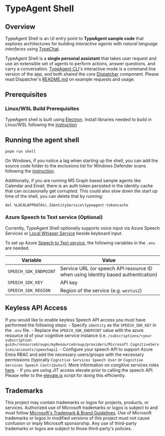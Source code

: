 # TypeAgent Shell

## Overview

TypeAgent Shell is an UI entry point to **TypeAgent sample code** that explores architectures for building _interactive agents_ with _natural language interfaces_ using [TypeChat](https://github.com/microsoft/typechat).

TypeAgent Shell is a **single personal assistant** that takes user request and use an extensible set of agents to perform actions, answer questions, and carry a conversation. [TypeAgent CLI](../cli/)'s interactive mode is a command line version of the app, and both shared the core [Dispatcher](../dispatcher/) component. Please read Dispatcher's [README.md](../dispatcher/README.md) on example requests and usage.

## Prerequisites

### Linux/WSL Build Prerequisites

TypeAgent shell is built using [Electron](https://www.electronjs.org). Install libraries needed to build in Linux/WSL following the [instruction](https://www.electronjs.org/docs/latest/development/build-instructions-linux)

## Running the agent shell

```shell
pnpm run shell
```

On Windows, if you notice a lag when starting up the shell, you can add the source code folder to the exclusions list for Windows Defender scans following the [instruction](https://support.microsoft.com/en-us/windows/add-an-exclusion-to-windows-security-811816c0-4dfd-af4a-47e4-c301afe13b26).

Additionally, if you are running MS Graph based sample agents like Calendar and Email, there is an auth token persisted in the identity cache that can occasionally get corrupted. This could also slow down the start up time of the shell, you can delete that by running:

```console
del %LOCALAPPDATA%\.IdentityService\typeagent-tokencache
```

### Azure Speech to Text service (Optional)

Currently, TypeAgent Shell optionally supports voice input via Azure Speech Services or [Local Whisper Service](../../../python/whisperService/) beside keyboard input.

To set up Azure [Speech to Text service](https://learn.microsoft.com/en-us/azure/ai-services/speech-service/index-speech-to-text), the following variables in the `.env` are needed.

| Variable              | Value                                                                                            |
| --------------------- | ------------------------------------------------------------------------------------------------ |
| `SPEECH_SDK_ENDPOINT` | Service URL (or speech API resource ID when using Identity based authentication)                 |
| `SPEECH_SDK_KEY`      | API key                                                                                          |
| `SPEECH_SDK_REGION`   | Region of the service (e.g. `westus2`)                                                           |

## Keyless API Access

If you would like to enable keyless Speech API access you must have performed the following steps:
    - Specify `identity` as the `SPEECH_SDK_KEY` in the `.env` file. 
    - Replace the `SPEECH_SDK_ENDPOINT` value with the azure resource id of your cognitive service instance (i.e. `/subscriptions/<your subscription guid>/resourceGroups/myResourceGroup/providers/Microsoft.CognitiveServices/accounts/speechapi`).
    - Configure your speech API to support Azure Entra RBAC and add the necessary users/groups with the necessary permissions 
(typically `Cognitive Services Speech User` or `Cognitive Services Speech Contributor`). More information on congitive services roles [here](https://learn.microsoft.com/en-us/azure/ai-services/speech-service/role-based-access-control).
    - If you are using JIT access elevate prior to calling the speech API.  Please refer to the [elevate.js](../../tools/scripts/elevate.js) script for doing this efficiently.

## Trademarks

This project may contain trademarks or logos for projects, products, or services. Authorized use of Microsoft
trademarks or logos is subject to and must follow
[Microsoft's Trademark & Brand Guidelines](https://www.microsoft.com/en-us/legal/intellectualproperty/trademarks/usage/general).
Use of Microsoft trademarks or logos in modified versions of this project must not cause confusion or imply Microsoft sponsorship.
Any use of third-party trademarks or logos are subject to those third-party's policies.
